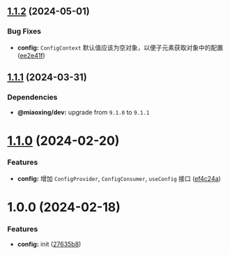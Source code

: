 ## [1.1.2](https://github.com/miaoxing/mxjs-config/compare/v1.1.1...v1.1.2) (2024-05-01)


### Bug Fixes

* **config:** `ConfigContext` 默认值应该为空对象，以便子元素获取对象中的配置 ([ee2e41f](https://github.com/miaoxing/mxjs-config/commit/ee2e41f3f70195ca8ccc34a34bee19c9149042ad))

## [1.1.1](https://github.com/miaoxing/mxjs-config/compare/v1.1.0...v1.1.1) (2024-03-31)





### Dependencies

* **@miaoxing/dev:** upgrade from `9.1.0` to `9.1.1`

# [1.1.0](https://github.com/miaoxing/mxjs-config/compare/v1.0.0...v1.1.0) (2024-02-20)


### Features

* **config:** 增加 `ConfigProvider`, `ConfigConsumer`, `useConfig` 接口 ([ef4c24a](https://github.com/miaoxing/mxjs-config/commit/ef4c24aefc0318bd2d5077c0e5397eae65ec0f3b))

# 1.0.0 (2024-02-18)


### Features

* **config:** init ([27635b8](https://github.com/miaoxing/mxjs-config/commit/27635b80273908f78954a4cd9b606ba1b478665d))
